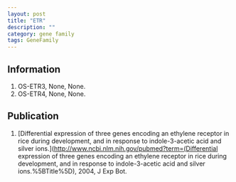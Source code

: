 ```yaml
---
layout: post
title: "ETR"
description: ""
category: gene family
tags: GeneFamily
---
```


## Information
1. OS-ETR3, None, None.
2. OS-ETR4, None, None.

## Publication
1. [Differential expression of three genes encoding an ethylene receptor in rice during development, and in response to indole-3-acetic acid and silver ions.](http://www.ncbi.nlm.nih.gov/pubmed?term=(Differential expression of three genes encoding an ethylene receptor in rice during development, and in response to indole-3-acetic acid and silver ions.%5BTitle%5D), 2004, J Exp Bot.


